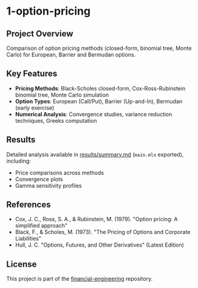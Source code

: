 # 1-option-pricing

## Project Overview

Comparison of option pricing methods (closed-form, binomial tree, Monte Carlo) for European, Barrier and Bermudan options.

## Key Features

- **Pricing Methods**: Black-Scholes closed-form, Cox-Ross-Rubinstein binomial tree, Monte Carlo simulation
- **Option Types**: European (Call/Put), Barrier (Up-and-In), Bermudan (early exercise)
- **Numerical Analysis**: Convergence studies, variance reduction techniques, Greeks computation

## Results

Detailed analysis available in [results/summary.md](results/summary.md) (`main.mlx` exported), including:
- Price comparisons across methods
- Convergence plots
- Gamma sensitivity profiles

## References

- Cox, J. C., Ross, S. A., & Rubinstein, M. (1979). "Option pricing: A simplified approach"
- Black, F., & Scholes, M. (1973). "The Pricing of Options and Corporate Liabilities"
- Hull, J. C. "Options, Futures, and Other Derivatives" (Latest Edition)

## License

This project is part of the [financial-engineering](../../README.md) repository.

